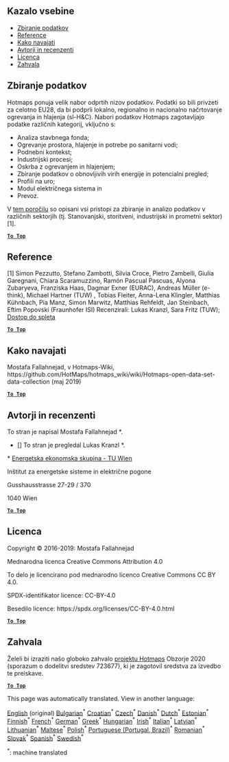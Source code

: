 <h2> Kazalo vsebine </h2><ul><li> <a href="#Data-collection">Zbiranje podatkov</a> </li><li> <a href="#References">Reference</a> </li><li> <a href="#how-to-cite">Kako navajati</a> </li><li> <a href="#authors-and-reviewers">Avtorji in recenzenti</a> </li><li> <a href="#license">Licenca</a> </li><li> <a href="#acknowledgement">Zahvala</a> </li></ul><h2> Zbiranje podatkov </h2><p> Hotmaps ponuja velik nabor odprtih nizov podatkov. Podatki so bili privzeti za celotno EU28, da bi podprli lokalno, regionalno in nacionalno načrtovanje ogrevanja in hlajenja (sl-H&amp;C). Nabori podatkov Hotmaps zagotavljajo podatke različnih kategorij, vključno s: </p><ul><li> Analiza stavbnega fonda; </li><li> Ogrevanje prostora, hlajenje in potrebe po sanitarni vodi; </li><li> Podnebni kontekst; </li><li> Industrijski procesi; </li><li> Oskrba z ogrevanjem in hlajenjem; </li><li> Zbiranje podatkov o obnovljivih virih energije in potencialni pregled; </li><li> Profili na uro; </li><li> Modul električnega sistema in </li><li> Prevoz. </li></ul><p> V <a href="https://www.hotmaps-project.eu/wp-content/uploads/2018/03/D2.3-Hotmaps_for-upload_revised-final_.pdf">tem poročilu</a> so opisani vsi pristopi za zbiranje in analizo podatkov v različnih sektorjih (tj. Stanovanjski, storitveni, industrijski in prometni sektor) [1]. </p><p><ins> <code><strong><a href="#table-of-contents">To Top</a></strong></code> </ins> </p><h2> Reference </h2><p> [1] Simon Pezzutto, Stefano Zambotti, Silvia Croce, Pietro Zambelli, Giulia Garegnani, Chiara Scaramuzzino, Ramón Pascual Pascuas, Alyona Zubaryeva, Franziska Haas, Dagmar Exner (EURAC), Andreas Müller (e-think), Michael Hartner (TUW) , Tobias Fleiter, Anna-Lena Klingler, Matthias Kühnbach, Pia Manz, Simon Marwitz, Matthias Rehfeldt, Jan Steinbach, Eftim Popovski (Fraunhofer ISI) Recenzirali: Lukas Kranzl, Sara Fritz (TUW); <a href="https://www.hotmaps-project.eu/wp-content/uploads/2018/03/D2.3-Hotmaps_for-upload_revised-final_.pdf">Dostop do spleta</a> </p><p><ins> <code><strong><a href="#table-of-contents">To Top</a></strong></code> </ins> </p><h2> Kako navajati </h2><p> Mostafa Fallahnejad, v Hotmaps-Wiki, https://github.com/HotMaps/hotmaps_wiki/wiki/Hotmaps-open-data-set-data-collection (maj 2019) </p><p><ins> <code><strong><a href="#table-of-contents">To Top</a></strong></code> </ins> </p><h2> Avtorji in recenzenti </h2><p> To stran je napisal Mostafa Fallahnejad *. </p><ul><li> [] To stran je pregledal Lukas Kranzl *. </li></ul><p> * <a href="https://eeg.tuwien.ac.at/">Energetska ekonomska skupina - TU Wien</a> </p><p> Inštitut za energetske sisteme in električne pogone </p><p> Gusshausstrasse 27-29 / 370 </p><p> 1040 Wien </p><p><ins> <code><strong><a href="#table-of-contents">To Top</a></strong></code> </ins> </p><h2> Licenca </h2><p> Copyright © 2016-2019: Mostafa Fallahnejad </p><p> Mednarodna licenca Creative Commons Attribution 4.0 </p><p> To delo je licencirano pod mednarodno licenco Creative Commons CC BY 4.0. </p><p> SPDX-identifikator licence: CC-BY-4.0 </p><p> Besedilo licence: https://spdx.org/licenses/CC-BY-4.0.html </p><p><ins> <code><strong><a href="#table-of-contents">To Top</a></strong></code> </ins> </p><h2> Zahvala </h2><p> Želeli bi izraziti našo globoko zahvalo <a href="https://www.hotmaps-project.eu">projektu Hotmaps</a> Obzorje 2020 (sporazum o dodelitvi sredstev 723677), ki je zagotovil sredstva za izvedbo te preiskave. </p><p><ins> <code><strong><a href="#table-of-contents">To Top</a></strong></code> </ins> </p>

This page was automatically translated. View in another language:

[English](en-Hotmaps-data-set-method-of-data-collection) (original) [Bulgarian](bg-Hotmaps-data-set-method-of-data-collection)<sup>\*</sup> [Croatian](hr-Hotmaps-data-set-method-of-data-collection)<sup>\*</sup> [Czech](cs-Hotmaps-data-set-method-of-data-collection)<sup>\*</sup> [Danish](da-Hotmaps-data-set-method-of-data-collection)<sup>\*</sup> [Dutch](nl-Hotmaps-data-set-method-of-data-collection)<sup>\*</sup> [Estonian](et-Hotmaps-data-set-method-of-data-collection)<sup>\*</sup> [Finnish](fi-Hotmaps-data-set-method-of-data-collection)<sup>\*</sup> [French](fr-Hotmaps-data-set-method-of-data-collection)<sup>\*</sup> [German](de-Hotmaps-data-set-method-of-data-collection)<sup>\*</sup> [Greek](el-Hotmaps-data-set-method-of-data-collection)<sup>\*</sup> [Hungarian](hu-Hotmaps-data-set-method-of-data-collection)<sup>\*</sup> [Irish](ga-Hotmaps-data-set-method-of-data-collection)<sup>\*</sup> [Italian](it-Hotmaps-data-set-method-of-data-collection)<sup>\*</sup> [Latvian](lv-Hotmaps-data-set-method-of-data-collection)<sup>\*</sup> [Lithuanian](lt-Hotmaps-data-set-method-of-data-collection)<sup>\*</sup> [Maltese](mt-Hotmaps-data-set-method-of-data-collection)<sup>\*</sup> [Polish](pl-Hotmaps-data-set-method-of-data-collection)<sup>\*</sup> [Portuguese (Portugal, Brazil)](pt-Hotmaps-data-set-method-of-data-collection)<sup>\*</sup> [Romanian](ro-Hotmaps-data-set-method-of-data-collection)<sup>\*</sup> [Slovak](sk-Hotmaps-data-set-method-of-data-collection)<sup>\*</sup>  [Spanish](es-Hotmaps-data-set-method-of-data-collection)<sup>\*</sup> [Swedish](sv-Hotmaps-data-set-method-of-data-collection)<sup>\*</sup> 

<sup>\*</sup>: machine translated
